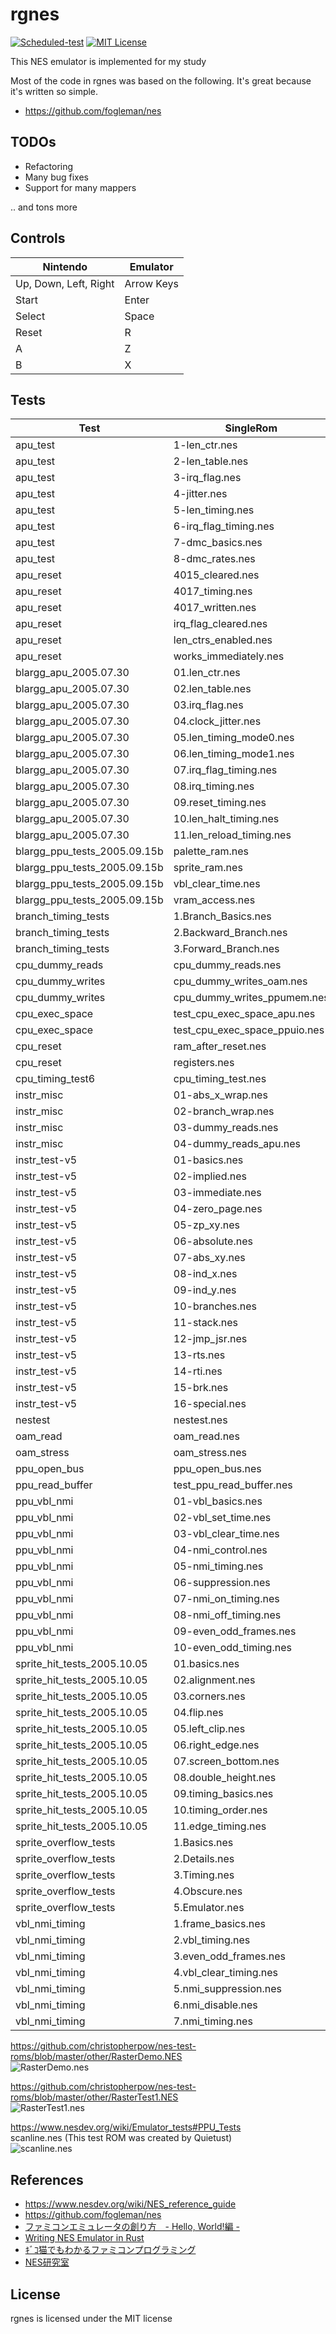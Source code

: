 # rgnes

[![Scheduled-test](https://github.com/ichirin2501/rgnes/actions/workflows/scheduled-test.yml/badge.svg)](https://github.com/ichirin2501/rgnes/actions/workflows/scheduled-test.yml)
[![MIT License](http://img.shields.io/badge/license-MIT-blue.svg?style=flat)](LICENSE)

This NES emulator is implemented for my study

Most of the code in rgnes was based on the following.
It's great because it's written so simple.

- https://github.com/fogleman/nes

## TODOs

- Refactoring
- Many bug fixes
- Support for many mappers

.. and tons more

## Controls

| Nintendo | Emulator |
| - | - |
| Up, Down, Left, Right	| Arrow Keys |
| Start | Enter |
| Select | Space |
| Reset | R |
| A | Z |
| B | X |

## Tests

| Test | SingleRom | Result |
| - | - | - |
| apu_test | 1-len_ctr.nes | ✅ |
| apu_test | 2-len_table.nes | ✅ |
| apu_test | 3-irq_flag.nes | ✅ |
| apu_test | 4-jitter.nes | ✅ |
| apu_test | 5-len_timing.nes | ✅ |
| apu_test | 6-irq_flag_timing.nes | ✅ |
| apu_test | 7-dmc_basics.nes | ❌ |
| apu_test | 8-dmc_rates.nes | ❌ |
| apu_reset | 4015_cleared.nes | ✅ |
| apu_reset | 4017_timing.nes  | ❌ |
| apu_reset | 4017_written.nes  | ❌ |
| apu_reset | irq_flag_cleared.nes | ✅ |
| apu_reset | len_ctrs_enabled.nes | ✅ |
| apu_reset | works_immediately.nes | ❌ |
| blargg_apu_2005.07.30 | 01.len_ctr.nes | ✅ |
| blargg_apu_2005.07.30 | 02.len_table.nes  | ✅ |
| blargg_apu_2005.07.30 | 03.irq_flag.nes | ✅ |
| blargg_apu_2005.07.30 | 04.clock_jitter.nes  | ✅ |
| blargg_apu_2005.07.30 | 05.len_timing_mode0.nes | ✅ |
| blargg_apu_2005.07.30 | 06.len_timing_mode1.nes | ✅ |
| blargg_apu_2005.07.30 | 07.irq_flag_timing.nes | ✅ |
| blargg_apu_2005.07.30 | 08.irq_timing.nes | ✅ |
| blargg_apu_2005.07.30 | 09.reset_timing.nes | ✅ |
| blargg_apu_2005.07.30 | 10.len_halt_timing.nes | ❌ |
| blargg_apu_2005.07.30 | 11.len_reload_timing.nes | ❌ |
| blargg_ppu_tests_2005.09.15b | palette_ram.nes | ✅ |
| blargg_ppu_tests_2005.09.15b | sprite_ram.nes  | ✅ |
| blargg_ppu_tests_2005.09.15b | vbl_clear_time.nes | ✅ |
| blargg_ppu_tests_2005.09.15b | vram_access.nes  | ✅ |
| branch_timing_tests | 1.Branch_Basics.nes | ✅ |
| branch_timing_tests | 2.Backward_Branch.nes | ✅ |
| branch_timing_tests | 3.Forward_Branch.nes  | ✅ |
| cpu_dummy_reads | cpu_dummy_reads.nes | ✅ |
| cpu_dummy_writes | cpu_dummy_writes_oam.nes | ✅ |
| cpu_dummy_writes | cpu_dummy_writes_ppumem.nes | ✅ |
| cpu_exec_space | test_cpu_exec_space_apu.nes | ❌ |
| cpu_exec_space | test_cpu_exec_space_ppuio.nes | ✅ |
| cpu_reset | ram_after_reset.nes | ❌ |
| cpu_reset | registers.nes | ❌ |
| cpu_timing_test6 | cpu_timing_test.nes | ✅ |
| instr_misc | 01-abs_x_wrap.nes | ✅ |
| instr_misc | 02-branch_wrap.nes | ✅ |
| instr_misc | 03-dummy_reads.nes | ✅ |
| instr_misc | 04-dummy_reads_apu.nes | ❌ |
| instr_test-v5 | 01-basics.nes | ✅ |
| instr_test-v5 | 02-implied.nes | ✅ |
| instr_test-v5 | 03-immediate.nes | ✅ |
| instr_test-v5 | 04-zero_page.nes | ✅ |
| instr_test-v5 | 05-zp_xy.nes | ✅ |
| instr_test-v5 | 06-absolute.nes | ✅ |
| instr_test-v5 | 07-abs_xy.nes | ✅ |
| instr_test-v5 | 08-ind_x.nes | ✅ |
| instr_test-v5 | 09-ind_y.nes | ✅ |
| instr_test-v5 | 10-branches.nes | ✅ |
| instr_test-v5 | 11-stack.nes | ✅ |
| instr_test-v5 | 12-jmp_jsr.nes | ✅ |
| instr_test-v5 | 13-rts.nes | ✅ |
| instr_test-v5 | 14-rti.nes | ✅ |
| instr_test-v5 | 15-brk.nes | ✅ |
| instr_test-v5 | 16-special.nes | ✅ |
| nestest | nestest.nes | ✅ |
| oam_read | oam_read.nes | ✅ |
| oam_stress | oam_stress.nes | ✅ |
| ppu_open_bus | ppu_open_bus.nes | ✅ |
| ppu_read_buffer | test_ppu_read_buffer.nes | ✅ |
| ppu_vbl_nmi | 01-vbl_basics.nes | ✅ |
| ppu_vbl_nmi | 02-vbl_set_time.nes | ✅ |
| ppu_vbl_nmi | 03-vbl_clear_time.nes | ✅ |
| ppu_vbl_nmi | 04-nmi_control.nes  | ✅ |
| ppu_vbl_nmi | 05-nmi_timing.nes  | ✅ |
| ppu_vbl_nmi | 06-suppression.nes | ✅ |
| ppu_vbl_nmi | 07-nmi_on_timing.nes | ✅ |
| ppu_vbl_nmi | 08-nmi_off_timing.nes | ✅ |
| ppu_vbl_nmi | 09-even_odd_frames.nes | ✅ |
| ppu_vbl_nmi | 10-even_odd_timing.nes | ❌ |
| sprite_hit_tests_2005.10.05 | 01.basics.nes | ✅ |
| sprite_hit_tests_2005.10.05 | 02.alignment.nes | ✅ |
| sprite_hit_tests_2005.10.05 | 03.corners.nes | ✅ |
| sprite_hit_tests_2005.10.05 | 04.flip.nes | ✅ |
| sprite_hit_tests_2005.10.05 | 05.left_clip.nes | ✅ |
| sprite_hit_tests_2005.10.05 | 06.right_edge.nes | ✅ |
| sprite_hit_tests_2005.10.05 | 07.screen_bottom.nes | ✅ |
| sprite_hit_tests_2005.10.05 | 08.double_height.nes | ✅ |
| sprite_hit_tests_2005.10.05 | 09.timing_basics.nes | ✅ |
| sprite_hit_tests_2005.10.05 | 10.timing_order.nes | ✅ |
| sprite_hit_tests_2005.10.05 | 11.edge_timing.nes | ✅ |
| sprite_overflow_tests | 1.Basics.nes | ✅ |
| sprite_overflow_tests | 2.Details.nes | ✅ |
| sprite_overflow_tests | 3.Timing.nes | ❌ |
| sprite_overflow_tests | 4.Obscure.nes | ❌ |
| sprite_overflow_tests | 5.Emulator.nes | ✅ |
| vbl_nmi_timing | 1.frame_basics.nes | ✅ |
| vbl_nmi_timing | 2.vbl_timing.nes | ✅ |
| vbl_nmi_timing | 3.even_odd_frames.nes | ✅ |
| vbl_nmi_timing | 4.vbl_clear_timing.nes | ✅ |
| vbl_nmi_timing | 5.nmi_suppression.nes | ✅ |
| vbl_nmi_timing | 6.nmi_disable.nes | ✅ |
| vbl_nmi_timing | 7.nmi_timing.nes | ✅ |

https://github.com/christopherpow/nes-test-roms/blob/master/other/RasterDemo.NES  
![RasterDemo.nes](/images/RasterDemo.gif)  

https://github.com/christopherpow/nes-test-roms/blob/master/other/RasterTest1.NES  
![RasterTest1.nes](/images/RasterTest1.gif)  

https://www.nesdev.org/wiki/Emulator_tests#PPU_Tests  
scanline.nes (This test ROM was created by Quietust)  
![scanline.nes](/images/scanline.gif)  

## References

- https://www.nesdev.org/wiki/NES_reference_guide
- https://github.com/fogleman/nes
- [ファミコンエミュレータの創り方　- Hello, World!編 -](https://qiita.com/bokuweb/items/1575337bef44ae82f4d3)
- [Writing NES Emulator in Rust](https://bugzmanov.github.io/nes_ebook/chapter_1.html)
- [ｷﾞｺ猫でもわかるファミコンプログラミング](http://gikofami.fc2web.com/index.html)
- [NES研究室](http://hp.vector.co.jp/authors/VA042397/nes/index.html)

## License
rgnes is licensed under the MIT license
